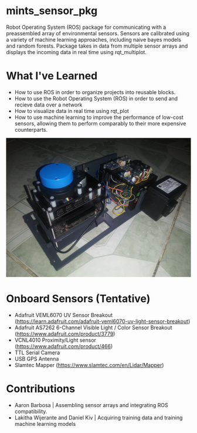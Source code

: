 # mints_sensor_pkg
Robot Operating System (ROS) package for communicating with a preassembled array of environmental sensors. Sensors are calibrated using a variety of machine learning approaches, including naive bayes models and random forests. Package takes in data from multiple sensor arrays and displays the incoming data in real time using rqt_multiplot.

# What I've Learned
* How to use ROS in order to organize projects into reusable blocks.
* How to use the Robot Operating System (ROS) in order to send and recieve data over a network
* How to visualize data in real time using rqt_plot
* How to use machine learning to improve the performance of low-cost sensors, allowing them to perform comparably to their more expensive counterparts. 

![Robot Image](images/minitaur_pkg.jpg)

# Onboard Sensors (Tentative)
* Adafruit VEML6070 UV Sensor Breakout (https://learn.adafruit.com/adafruit-veml6070-uv-light-sensor-breakout)
* Adafruit AS7262 6-Channel Visible Light / Color Sensor Breakout (https://www.adafruit.com/product/3779)
* VCNL4010 Proximity/Light sensor (https://www.adafruit.com/product/466)
* TTL Serial Camera
* USB GPS Antenna 
* Slamtec Mapper (https://www.slamtec.com/en/Lidar/Mapper)

# Contributions
* Aaron Barbosa | Assembling sensor arrays and integrating ROS compatibility. 
* Lakitha Wijerante and Daniel Kiv | Acquiring training data and training machine learning models
